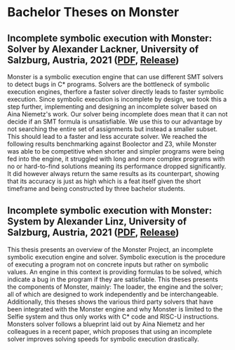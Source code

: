 # Bachelor Theses on Monster


## Incomplete symbolic execution with Monster: Solver by Alexander Lackner, University of Salzburg, Austria, 2021 ([PDF](https://github.com/cksystemsgroup/monster/releases/download/v0.1.0/Incomplete_Symbolic_Execution_with_Monster_Solver.pdf), [Release](https://github.com/cksystemsgroup/monster/releases/tag/v0.1.0))

Monster is a symbolic execution engine that can use different SMT solvers to detect bugs in C* programs. Solvers are the bottleneck of symbolic execution engines, therfore a faster solver directly leads to faster symbolic execution. Since symbolic execution is incomplete by design, we took this a step further, implementing and designing an incomplete solver based on Aina Niemetz's work. Our solver being incomplete does mean that it can not decide if an SMT formula is unsatisfiable. We use this to our advantage by not searching the entire set of assignments but instead a smaller subset. This should lead to a faster and less accurate solver. We reached the following results benchmarking against Boolector and Z3, while Monster was able to be competitive when shorter and simpler programs were being fed into the engine, it struggled with long and more complex programs with no or hard-to-find solutions meaning its performance dropped significantly. It did however always return the same results as its counterpart, showing that its accuracy is just as high which is a feat itself given the short timeframe and being constructed by three bachelor students.


## Incomplete symbolic execution with Monster: System by Alexander Linz, University of Salzburg, Austria, 2021 ([PDF](https://github.com/cksystemsgroup/monster/releases/download/v0.1.0/Incomplete_Symbolic_Execution_with_Monster_System.pdf), [Release](https://github.com/cksystemsgroup/monster/releases/tag/v0.1.0))

This thesis presents an overview of the Monster Project, an incomplete symbolic execution engine and solver. Symbolic execution is the procedure of executing a program not on concrete inputs but rather on symbolic values. An engine in this context is providing formulas to be solved, which indicate a bug in the program if they are satisfiable. This theses presents the components of Monster, mainly: The loader, the engine and the solver; all of which are designed to work independently and be interchangeable. Additionally, this theses shows the various third party solvers that have been integrated with the Monster engine and why Monster is limited to the Selfie system and thus only works with C* code and RISC-U instructions. Monsters solver follows a blueprint laid out by Aina Niemetz and her colleagues in a recent paper, which proposes that using an incomplete solver improves solving speeds for symbolic execution drastically.
